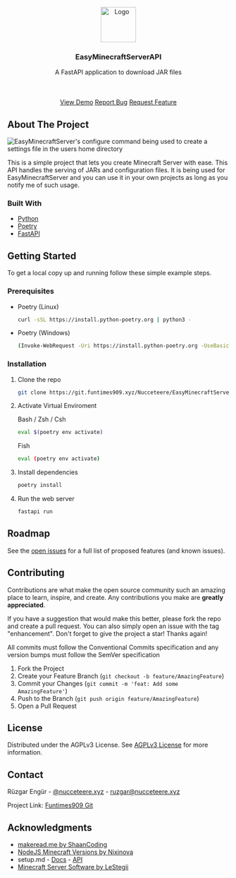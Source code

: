 <br/>
<div align="center">
<a href="https://github.com/ShaanCoding/ReadME-Generator">
<img src="https://minecraft.wiki/images/Crafter_JE4_BE3.png?3996e&format=original" alt="Logo" width="80" height="80">
</a>
<h3 align="center">EasyMinecraftServerAPI</h3>
<p align="center">
A FastAPI application to download JAR files
<br/>
<br/>
<!-- <a href="https://git.funtimes909.xyz/Nucceteere/EasyMinecraftServerAPI/wiki"><strong>Explore the docs »</strong></a> -->
<br/>
<br/>
<a href="https://api.nucceteere.xyz">View Demo</a>  
<a href="https://git.funtimes909.xyz/Nucceteere/EasyMinecraftServerAPI/issues/new">Report Bug</a>
<a href="https://git.funtimes909.xyz/Nucceteere/EasyMinecraftServerAPI/issues/new">Request Feature</a>
</p>
</div>

## About The Project

![EasyMinecraftServer's configure command being used to create a settings file in the users home directory](https://cdn.nucc.tr/assets/emc-demo.png)

This is a simple project that lets you create Minecraft Server with ease. This API handles the serving of JARs and configuration files. It is being used for EasyMinecraftServer and you can use it in your own projects as long as you notify me of such usage.

### Built With

- [Python](https://www.python.org/)
- [Poetry](https://python-poetry.org/)
- [FastAPI](https://fastapi.tiangolo.com/)

## Getting Started

To get a local copy up and running follow these simple example steps.

### Prerequisites

- Poetry (Linux)
  ```sh
  curl -sSL https://install.python-poetry.org | python3 -
  ```
- Poetry (Windows)
  ```sh
  (Invoke-WebRequest -Uri https://install.python-poetry.org -UseBasicParsing).Content | py -
  ```

### Installation

1. Clone the repo

   ```sh
   git clone https://git.funtimes909.xyz/Nucceteere/EasyMinecraftServer.git
   ```

2. Activate Virtual Enviroment

   Bash / Zsh / Csh

   ```sh
   eval $(poetry env activate)
   ```

   Fish

   ```sh
   eval (poetry env activate)
   ```

3. Install dependencies

   ```sh
   poetry install
   ```

4. Run the web server
   ```sh
   fastapi run
   ```

## Roadmap

See the [open issues](https://git.funtimes909.xyz/Nucceteere/EasyMinecraftServerAPI/issues) for a full list of proposed features (and known issues).

## Contributing

Contributions are what make the open source community such an amazing place to learn, inspire, and create. Any contributions you make are **greatly appreciated**.

If you have a suggestion that would make this better, please fork the repo and create a pull request. You can also simply open an issue with the tag "enhancement".
Don't forget to give the project a star! Thanks again!

All commits must follow the Conventional Commits specification and any version bumps must follow the SemVer specification

1. Fork the Project
2. Create your Feature Branch (`git checkout -b feature/AmazingFeature`)
3. Commit your Changes (`git commit -m 'feat: Add some AmazingFeature'`)
4. Push to the Branch (`git push origin feature/AmazingFeature`)
5. Open a Pull Request

## License

Distributed under the AGPLv3 License. See [AGPLv3 License](https://www.gnu.org/licenses/agpl-3.0.en.html) for more information.

## Contact

Rüzgar Engür - [@nucceteere.xyz](https://bsky.app/profile/nucceteere.xyz) - ruzgar@nucceteere.xyz

Project Link: [Funtimes909 Git](https://git.funtimes909.xyz/Nucceteere/EasyMinecraftServerAPI)

## Acknowledgments

- [makeread.me by ShaanCoding](https://github.com/ShaanCoding/ReadME-Generator)
- [NodeJS Minecraft Versions by Nixinova](https://github.com/Nixinova/Minecraft-Versions)
- setup.md - [Docs](https://www.setup.md/docs) - [API](https://www.setup.md/services#server-jar-api)
- [Minecraft Server Software by LeStegii](https://github.com/LeStegii/server-software)
